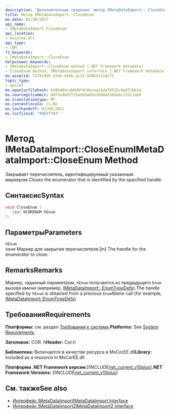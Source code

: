 ```yaml
---
description: 'Дополнительные сведения: метод IMetaDataImport:: CloseEnum'
title: Метод IMetaDataImport::CloseEnum
ms.date: 03/30/2017
api_name:
- IMetaDataImport.CloseEnum
api_location:
- mscoree.dll
api_type:
- COM
f1_keywords:
- IMetaDataImport::CloseEnum
helpviewer_keywords:
- IMetaDataImport::CloseEnum method [.NET Framework metadata]
- CloseEnum method, IMetaDataImport interface [.NET Framework metadata]
ms.assetid: 727819d5-1dab-4ebb-ac25-950b4111dc72
topic_type:
- apiref
ms.openlocfilehash: b18b484cab0d9f4c0ecea21da78535c9a872bb1d
ms.sourcegitcommit: ddf7edb67715a5b9a45e3dd44536dabc153c1de0
ms.translationtype: MT
ms.contentlocale: ru-RU
ms.lasthandoff: 02/06/2021
ms.locfileid: "99677747"
---
```

# <a name="imetadataimportcloseenum-method"></a><span data-ttu-id="63739-103">Метод IMetaDataImport::CloseEnum</span><span class="sxs-lookup"><span data-stu-id="63739-103">IMetaDataImport::CloseEnum Method</span></span>

<span data-ttu-id="63739-104">Закрывает перечислитель, идентифицируемый указанным маркером.</span><span class="sxs-lookup"><span data-stu-id="63739-104">Closes the enumerator that is identified by the specified handle.</span></span>  
  
## <a name="syntax"></a><span data-ttu-id="63739-105">Синтаксис</span><span class="sxs-lookup"><span data-stu-id="63739-105">Syntax</span></span>  
  
```cpp  
void CloseEnum (  
   [in] HCORENUM hEnum  
);  
```  
  
## <a name="parameters"></a><span data-ttu-id="63739-106">Параметры</span><span class="sxs-lookup"><span data-stu-id="63739-106">Parameters</span></span>  

 `hEnum`  
 <span data-ttu-id="63739-107">окне Маркер для закрытия перечислителя.</span><span class="sxs-lookup"><span data-stu-id="63739-107">[in] The handle for the enumerator to close.</span></span>  
  
## <a name="remarks"></a><span data-ttu-id="63739-108">Remarks</span><span class="sxs-lookup"><span data-stu-id="63739-108">Remarks</span></span>  

 <span data-ttu-id="63739-109">Маркер, заданный параметром, `hEnum` получается из предыдущего `Enum` вызова *имени* (например, [IMetaDataImport:: EnumTypeDefs](imetadataimport-enumtypedefs-method.md)).</span><span class="sxs-lookup"><span data-stu-id="63739-109">The handle specified by `hEnum` is obtained from a previous `Enum`*Name* call (for example, [IMetaDataImport::EnumTypeDefs](imetadataimport-enumtypedefs-method.md)).</span></span>  
  
## <a name="requirements"></a><span data-ttu-id="63739-110">Требования</span><span class="sxs-lookup"><span data-stu-id="63739-110">Requirements</span></span>  

 <span data-ttu-id="63739-111">**Платформы:** см. раздел [Требования к системе](../../get-started/system-requirements.md).</span><span class="sxs-lookup"><span data-stu-id="63739-111">**Platforms:** See [System Requirements](../../get-started/system-requirements.md).</span></span>  
  
 <span data-ttu-id="63739-112">**Заголовок:** COR. h</span><span class="sxs-lookup"><span data-stu-id="63739-112">**Header:** Cor.h</span></span>  
  
 <span data-ttu-id="63739-113">**Библиотека:** Включается в качестве ресурса в MsCorEE.dll</span><span class="sxs-lookup"><span data-stu-id="63739-113">**Library:** Included as a resource in MsCorEE.dll</span></span>  
  
 <span data-ttu-id="63739-114">**Платформа .NET Framework версии:**[!INCLUDE[net_current_v10plus](../../../../includes/net-current-v10plus-md.md)]</span><span class="sxs-lookup"><span data-stu-id="63739-114">**.NET Framework Versions:** [!INCLUDE[net_current_v10plus](../../../../includes/net-current-v10plus-md.md)]</span></span>  
  
## <a name="see-also"></a><span data-ttu-id="63739-115">См. также</span><span class="sxs-lookup"><span data-stu-id="63739-115">See also</span></span>

- [<span data-ttu-id="63739-116">Интерфейс IMetaDataImport</span><span class="sxs-lookup"><span data-stu-id="63739-116">IMetaDataImport Interface</span></span>](imetadataimport-interface.md)
- [<span data-ttu-id="63739-117">Интерфейс IMetaDataImport2</span><span class="sxs-lookup"><span data-stu-id="63739-117">IMetaDataImport2 Interface</span></span>](imetadataimport2-interface.md)
